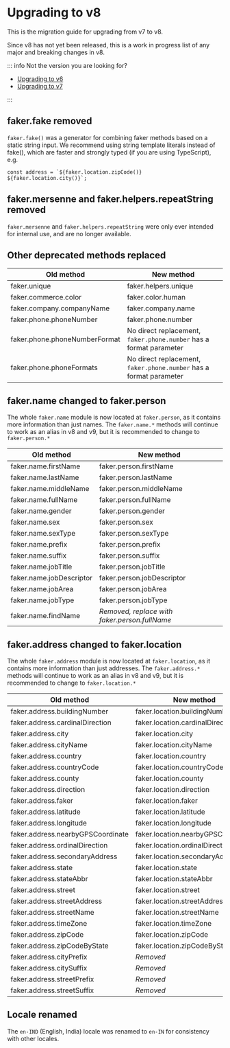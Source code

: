 # Upgrading to v8

This is the migration guide for upgrading from v7 to v8.

Since v8 has not yet been released, this is a work in progress list of any major and breaking changes in v8.

::: info
Not the version you are looking for?

- [Upgrading to v6](https://v6.fakerjs.dev/migration-guide-v5/)
- [Upgrading to v7](https://fakerjs.dev/guide/upgrading.html)

:::

## faker.fake removed

`faker.fake()` was a generator for combining faker methods based on a static string input.
We recommend using string template literals instead of fake(), which are faster and strongly typed (if you are using TypeScript), e.g.

    const address = `${faker.location.zipCode()} ${faker.location.city()}`;

## faker.mersenne and faker.helpers.repeatString removed

`faker.mersenne` and `faker.helpers.repeatString` were only ever intended for internal use, and are no longer available.

## Other deprecated methods replaced

| Old method                    | New method                                                         |
| ----------------------------- | ------------------------------------------------------------------ |
| faker.unique                  | faker.helpers.unique                                               |
| faker.commerce.color          | faker.color.human                                                  |
| faker.company.companyName     | faker.company.name                                                 |
| faker.phone.phoneNumber       | faker.phone.number                                                 |
| faker.phone.phoneNumberFormat | No direct replacement, `faker.phone.number` has a format parameter |
| faker.phone.phoneFormats      | No direct replacement, `faker.phone.number` has a format parameter |

## faker.name changed to faker.person

The whole `faker.name` module is now located at `faker.person`, as it contains more information than just names.
The `faker.name.*` methods will continue to work as an alias in v8 and v9, but it is recommended to change to `faker.person.*`

| Old method               | New method                                    |
| ------------------------ | --------------------------------------------- |
| faker.name.firstName     | faker.person.firstName                        |
| faker.name.lastName      | faker.person.lastName                         |
| faker.name.middleName    | faker.person.middleName                       |
| faker.name.fullName      | faker.person.fullName                         |
| faker.name.gender        | faker.person.gender                           |
| faker.name.sex           | faker.person.sex                              |
| faker.name.sexType       | faker.person.sexType                          |
| faker.name.prefix        | faker.person.prefix                           |
| faker.name.suffix        | faker.person.suffix                           |
| faker.name.jobTitle      | faker.person.jobTitle                         |
| faker.name.jobDescriptor | faker.person.jobDescriptor                    |
| faker.name.jobArea       | faker.person.jobArea                          |
| faker.name.jobType       | faker.person.jobType                          |
| faker.name.findName      | _Removed, replace with faker.person.fullName_ |

## faker.address changed to faker.location

The whole `faker.address` module is now located at `faker.location`, as it contains more information than just addresses.
The `faker.address.*` methods will continue to work as an alias in v8 and v9, but it is recommended to change to `faker.location.*`

| Old method                        | New method                         |
| --------------------------------- | ---------------------------------- |
| faker.address.buildingNumber      | faker.location.buildingNumber      |
| faker.address.cardinalDirection   | faker.location.cardinalDirection   |
| faker.address.city                | faker.location.city                |
| faker.address.cityName            | faker.location.cityName            |
| faker.address.country             | faker.location.country             |
| faker.address.countryCode         | faker.location.countryCode         |
| faker.address.county              | faker.location.county              |
| faker.address.direction           | faker.location.direction           |
| faker.address.faker               | faker.location.faker               |
| faker.address.latitude            | faker.location.latitude            |
| faker.address.longitude           | faker.location.longitude           |
| faker.address.nearbyGPSCoordinate | faker.location.nearbyGPSCoordinate |
| faker.address.ordinalDirection    | faker.location.ordinalDirection    |
| faker.address.secondaryAddress    | faker.location.secondaryAddress    |
| faker.address.state               | faker.location.state               |
| faker.address.stateAbbr           | faker.location.stateAbbr           |
| faker.address.street              | faker.location.street              |
| faker.address.streetAddress       | faker.location.streetAddress       |
| faker.address.streetName          | faker.location.streetName          |
| faker.address.timeZone            | faker.location.timeZone            |
| faker.address.zipCode             | faker.location.zipCode             |
| faker.address.zipCodeByState      | faker.location.zipCodeByState      |
| faker.address.cityPrefix          | _Removed_                          |
| faker.address.citySuffix          | _Removed_                          |
| faker.address.streetPrefix        | _Removed_                          |
| faker.address.streetSuffix        | _Removed_                          |

## Locale renamed

The `en-IND` (English, India) locale was renamed to `en-IN` for consistency with other locales.
